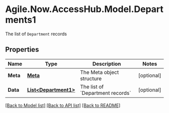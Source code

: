 # Agile.Now.AccessHub.Model.Departments1
The list of `Department` records

## Properties

Name | Type | Description | Notes
------------ | ------------- | ------------- | -------------
**Meta** | [**Meta**](Meta.md) | The Meta object structure | [optional] 
**Data** | [**List&lt;Department1&gt;**](Department1.md) | The list of &#x60;Department records&#x60; | [optional] 

[[Back to Model list]](../../README.md#documentation-for-models) [[Back to API list]](../../README.md#documentation-for-api-endpoints) [[Back to README]](../../README.md)

